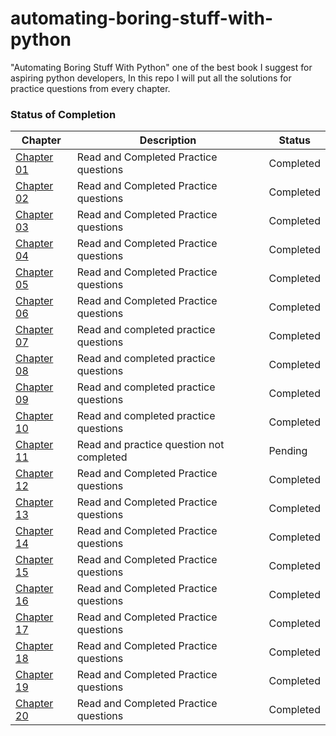 # automating-boring-stuff-with-python
"Automating Boring Stuff With Python" one of the best book I suggest for aspiring python developers, In this repo I will put all the solutions for practice questions from every chapter.

<h3>Status of Completion</h3>

| Chapter | Description | Status |
| --- | --- | --- |
| [Chapter 01](https://github.com/akhil-s-kumar/automating-boring-stuff-with-python/tree/main/chapter-01) | Read and Completed Practice questions | Completed |
| [Chapter 02](https://github.com/akhil-s-kumar/automating-boring-stuff-with-python/tree/main/chapter-02) | Read and Completed Practice questions | Completed |
| [Chapter 03](https://github.com/akhil-s-kumar/automating-boring-stuff-with-python/tree/main/chapter-03) | Read and Completed Practice questions | Completed |
| [Chapter 04](https://github.com/akhil-s-kumar/automating-boring-stuff-with-python/tree/main/chapter-04) | Read and Completed Practice questions | Completed |
| [Chapter 05](https://github.com/akhil-s-kumar/automating-boring-stuff-with-python/tree/main/chapter-05) | Read and Completed Practice questions | Completed |
| [Chapter 06](https://github.com/akhil-s-kumar/automating-boring-stuff-with-python/tree/main/chapter-06) | Read and Completed Practice questions | Completed |
| [Chapter 07](https://github.com/akhil-s-kumar/automating-boring-stuff-with-python/tree/main/chapter-07) | Read and completed practice questions | Completed |
| [Chapter 08](https://github.com/akhil-s-kumar/automating-boring-stuff-with-python/tree/main/chapter-08) | Read and completed practice questions | Completed |
| [Chapter 09](https://github.com/akhil-s-kumar/automating-boring-stuff-with-python/tree/main/chapter-09) | Read and completed practice questions | Completed |
| [Chapter 10](https://github.com/akhil-s-kumar/automating-boring-stuff-with-python/tree/main/chapter-10) | Read and completed practice questions | Completed |
| [Chapter 11](https://github.com/akhil-s-kumar/automating-boring-stuff-with-python/tree/main/chapter-11) | Read and practice question not completed | Pending |
| [Chapter 12](https://github.com/akhil-s-kumar/automating-boring-stuff-with-python/tree/main/chapter-12) | Read and Completed Practice questions | Completed |
| [Chapter 13](https://github.com/akhil-s-kumar/automating-boring-stuff-with-python/tree/main/chapter-13) | Read and Completed Practice questions | Completed |
| [Chapter 14](https://github.com/akhil-s-kumar/automating-boring-stuff-with-python/tree/main/chapter-14) | Read and Completed Practice questions | Completed |
| [Chapter 15](https://github.com/akhil-s-kumar/automating-boring-stuff-with-python/tree/main/chapter-15) | Read and Completed Practice questions | Completed |
| [Chapter 16](https://github.com/akhil-s-kumar/automating-boring-stuff-with-python/tree/main/chapter-16) | Read and Completed Practice questions | Completed |
| [Chapter 17](https://github.com/akhil-s-kumar/automating-boring-stuff-with-python/tree/main/chapter-17) | Read and Completed Practice questions | Completed |
| [Chapter 18](https://github.com/akhil-s-kumar/automating-boring-stuff-with-python/tree/main/chapter-18) | Read and Completed Practice questions | Completed |
| [Chapter 19](https://github.com/akhil-s-kumar/automating-boring-stuff-with-python/tree/main/chapter-19) | Read and Completed Practice questions | Completed |
| [Chapter 20](https://github.com/akhil-s-kumar/automating-boring-stuff-with-python/tree/main/chapter-20) | Read and Completed Practice questions | Completed |
